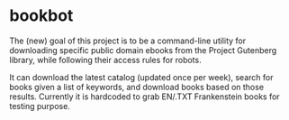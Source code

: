 # bookbot

The (new) goal of this project is to be a command-line utility for downloading specific public domain ebooks from the Project Gutenberg library, while following their access rules for robots.

It can download the latest catalog (updated once per week), search for books given a list of keywords, and download books based on those results.
Currently it is hardcoded to grab EN/.TXT Frankenstein books for testing purpose.